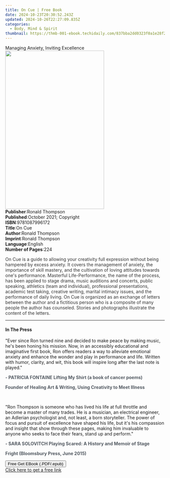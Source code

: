 ```yaml
---
title: On Cue | Free Book
date: 2024-10-23T20:30:52.243Z
updated: 2024-10-26T22:27:09.835Z
categories:
  - Body, Mind & Spirit
thumbnail: https://thmb-001-ebook.techidaily.com/837bba2dd0323f0a1e28f29e21f4f23eedf2b3cc859d211c1697e6039fabdf31.jpg
---
```

<main id="book-container">
  <div class="flex flex-col">
    <div class="book-brief flex-1 py-6 px-4 sm:p-6 md:py-10 md:px-8">
      <!-- brief-->
      <div class="book-brief-main">Managing Anxiety, Inviting Excellence</div>
    </div>
    <div
      class="book-meta-info flex-1 grid gap-4 col-start-1 col-end-3 row-start-1 sm:mb-6 sm:grid-cols-4 lg:gap-6 lg:col-start-2 lg:row-end-6 lg:row-span-6 lg:mb-0"
    >
      <div
        class="book-meta-info-left place-content-center mt-4 p-4 text-sm leading-6 col-start-2 col-span-2 dark:text-slate-400"
      >
        <img
          class="w-full h-500 object-cover rounded-lg sm:h-255 sm:col-span-2 lg:col-span-full"
          src="https://img-001-ebook.techidaily.com/f62624cdd34635e422fb828a87be105529cde7d37112139f14a802c0b3149549.jpg"
          alt=""
          width="312"
          height="500"
        />
      </div>
      <div
        class="book-meta-info-right mt-2 col-start-1 row-start-2 col-span-3 self-center"
      >
        <!-- meta data  -->
        <div class="flex flex-col px-4 md:px-8">
          <div class="flex-1">
            <strong>Publisher</strong>:<span class="px-2">Ronald Thompson</span>
          </div>
          <div class="flex-1">
            <strong>Published</strong>:<span class="px-2"
              >October 2021; Copyright</span
            >
          </div>
          <div class="flex-1">
            <strong>ISBN</strong>:<span class="px-2">9781087996172</span>
          </div>
          <div class="flex-1">
            <strong>Title</strong>:<span class="px-2">On Cue</span>
          </div>
          <div class="flex-1">
            <strong>Author</strong>:<span class="px-2">Ronald Thompson</span>
          </div>
          <div class="flex-1">
            <strong>Imprint</strong>:<span class="px-2">Ronald Thompson</span>
          </div>
          <div class="flex-1">
            <strong>Language</strong>:<span class="px-2">English</span>
          </div>
          <div class="flex-1">
            <strong>Number of Pages</strong>:<span class="px-2">224</span>
          </div>
        </div>
      </div>
    </div>
    <div class="book-description flex-1 py-6 px-4 sm:p-6 md:py-10 md:px-8">
      <div class="book-description-main">
        <div accordion-content="" id="description">
          <p>
            <span style="color: rgb(51, 51, 51)"
              >On Cue is a guide to allowing your creativity full expression
              without being hampered by excess anxiety. It covers the management
              of anxiety, the importance of skill mastery, and the cultivation
              of loving attitudes towards one's performance. Masterful
              Life-Performance, the name of the process, has been applied to
              stage drama, music auditions and concerts, public speaking,
              athletics (team and individual), professional presentations,
              academic test taking, creative writing, marital intimacy issues,
              and the performance of daily living. On Cue is organized as an
              exchange of letters between the author and a fictitious person who
              is a composite of many people the author has counseled. Stories
              and photographs illustrate the content of the letters.</span
            >
          </p>
        </div>
      </div>
    </div>
    <div class="book-excerpts flex-1 py-6 px-4 sm:p-6 md:py-10 md:px-8">
      <!-- excerpts-->
      <div class="book-excerpts-main">
        <hr />
        <h4 class="placeholder placeholder-heading">
          <span>In The Press</span>
        </h4>
        <p></p>
        <p>
          "Ever since Ron turned nine and decided to make peace by making music,
          he's been honing his mission. Now, in an accessibly educational and
          imaginative first book, Ron offers readers a way to alleviate
          emotional anxiety and enhance the wonder and play in performance and
          life. Written with humor, clarity, and wit, this book will inspire
          long after the last note is played."
        </p>
        <p>
          <strong style="color: rgba(83, 90, 98, 1)"
            >- PATRICIA FONTAINE Lifting My Shirt (a book of cancer
            poems)</strong
          >
        </p>
        <p>
          <strong style="color: rgba(83, 90, 98, 1)"
            >Founder of Healing Art &amp; Writing, Using Creativity to Meet
            Illness
          </strong>
        </p>
        <p><span style="color: rgba(83, 90, 98, 1)">&nbsp;</span></p>
        <p>
          "Ron Thompson is someone who has lived his life at full throttle and
          become a master of many trades. He is a musician, an electrical
          engineer, an Adlerian psychologist and, not least, a born storyteller.
          The power of focus and pursuit of excellence have shaped his life, but
          it's his compassion and insight that show through these pages, making
          him invaluable to anyone who seeks to face their fears, stand up and
          perform."
        </p>
        <p>
          <strong style="color: rgba(83, 90, 98, 1)"
            >- SARA SOLOVITCH Playing Scared: A History and Memoir of
            Stage</strong
          >
        </p>
        <p>
          <strong style="color: rgba(83, 90, 98, 1)"
            >Fright (Bloomsbury Press, June 2015)</strong
          >
        </p>
        <p></p>
      </div>
    </div>
    <div
      class="book-about-author flex-1 py-6 px-4 sm:p-6 md:py-10 md:px-8"
    ></div>
    <div class="book-free-get flex-1 py-6 px-4 sm:p-6 md:py-10 md:px-8">
      <button
        id="btn-free-get"
        class="bg-blue-500 hover:bg-blue-700 text-white font-bold py-2 px-4 rounded"
      >
        Free Get EBook (.PDF/.epub)
      </button>
      <div id="countdown-display" class="px-2 text-lg mt-2"></div>
      <a
        id="free-link"
        class="hidden bg-blue-500 hover:bg-blue-700 text-white font-bold py-2 px-4 rounded"
        href="https://www.ebooks.com/en-us/book/210396427/on-cue/ronald-thompson/"
        target="_blank"
        >Click here to get a free link</a
      >
    </div>
    <script>
      let countdownTime = 0;
      let countdownInterval = null;
      document
        .getElementById('btn-free-get')
        .addEventListener('click', startCountdown);
      function startCountdown() {
        countdownTime = new Date().getTime() + 60000 * 3;
        countdownInterval = setInterval(updateCountdown, 1000);
        document.getElementById('btn-free-get').disabled = true;
        document
          .getElementById('btn-free-get')
          .classList.add('bg-gray-500', 'cursor-not-allowed');
      }
      function updateCountdown() {
        let currentTime = new Date().getTime();
        let timeLeft = countdownTime - currentTime;
        let secondsLeft = Math.floor(timeLeft / 1000);
        document.getElementById('countdown-display').innerHTML =
          `Remaining time: ${secondsLeft} seconds.`;
        if (secondsLeft <= 0) {
          clearInterval(countdownInterval);
          document.getElementById('btn-free-get').classList.add('hidden');
          document.getElementById('free-link').classList.remove('hidden');
          document.getElementById('countdown-display').innerHTML = '';
        }
      }
    </script>
  </div>
</main>

<ins class="adsbygoogle"
      style="display:block"
      data-ad-client="ca-pub-7571918770474297"
      data-ad-slot="8358498916"
      data-ad-format="auto"
      data-full-width-responsive="true"></ins>
    